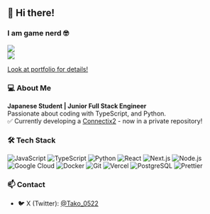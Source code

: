 ## 👋 Hi there!  
### I am game nerd 🤓
<div align="left">
  <img src="https://komarev.com/ghpvc/?username=T4ko0522" />
</div>
<a href="https://discord.com/users/608941436393619456"><img src="https://lanyard.cnrad.dev/api/608941436393619456?theme=dark&bg=3072ca" /></a>

[Look at portfolio for details!](https://t4ko.vercel.app/)

### 💻 About Me
**Japanese Student | Junior Full Stack Engineer**  
Passionate about coding with TypeScript, and Python.  
✅ Currently developing a [Connectix2](https://github.com/T4ko0522/Connectix2) - now in a private repository!

### 🛠 Tech Stack
![JavaScript](https://img.shields.io/badge/-JavaScript-F7DF1E?style=flat&logo=javascript&logoColor=black)
![TypeScript](https://img.shields.io/badge/-TypeScript-3178C6?style=flat&logo=typescript&logoColor=white)
![Python](https://img.shields.io/badge/-Python-3776AB?style=flat&logo=python&logoColor=white)
![React](https://img.shields.io/badge/-React-61DAFB?style=flat&logo=react&logoColor=white)
![Next.js](https://img.shields.io/badge/-Next.js-000000?style=flat&logo=next.js&logoColor=white)
![Node.js](https://img.shields.io/badge/-Node.js-339933?style=flat&logo=node.js&logoColor=white)
![Google Cloud](https://img.shields.io/badge/-Google%20Cloud-4285F4?style=flat&logo=google-cloud&logoColor=white)
![Docker](https://img.shields.io/badge/-Docker-2496ED?style=flat&logo=docker&logoColor=white)
![Git](https://img.shields.io/badge/-Git-F05032?style=flat&logo=git&logoColor=white)
![Vercel](https://img.shields.io/badge/-Vercel-000000?style=flat&logo=vercel&logoColor=white)
![PostgreSQL](https://img.shields.io/badge/-PostgreSQL-336791?style=flat&logo=postgresql&logoColor=white)
![Prettier](https://img.shields.io/badge/-Prettier-F7B93E?style=flat&logo=prettier&logoColor=white)

### 📫 Contact
- 🐦 X (Twitter): [@Tako_0522](https://x.com/Tako_0522)
